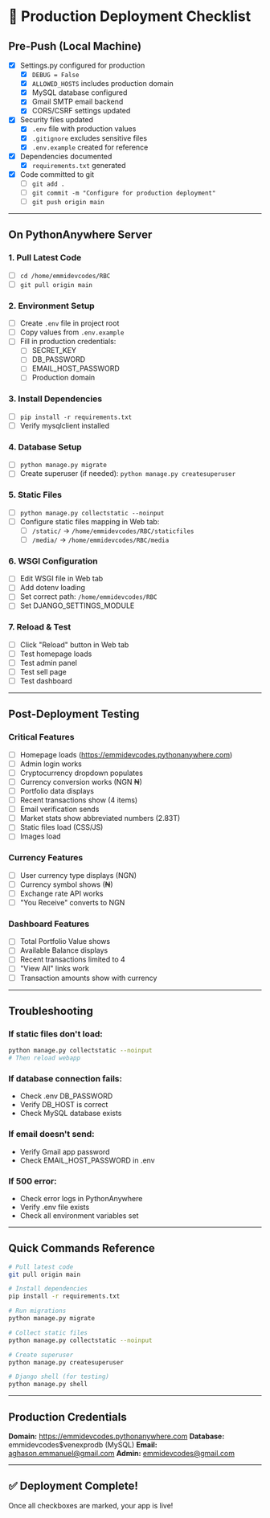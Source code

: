 # 🚀 Production Deployment Checklist

## Pre-Push (Local Machine)

- [x] Settings.py configured for production
  - [x] `DEBUG = False`
  - [x] `ALLOWED_HOSTS` includes production domain
  - [x] MySQL database configured
  - [x] Gmail SMTP email backend
  - [x] CORS/CSRF settings updated
  
- [x] Security files updated
  - [x] `.env` file with production values
  - [x] `.gitignore` excludes sensitive files
  - [x] `.env.example` created for reference
  
- [x] Dependencies documented
  - [x] `requirements.txt` generated
  
- [x] Code committed to git
  - [ ] `git add .`
  - [ ] `git commit -m "Configure for production deployment"`
  - [ ] `git push origin main`

---

## On PythonAnywhere Server

### 1. Pull Latest Code
- [ ] `cd /home/emmidevcodes/RBC`
- [ ] `git pull origin main`

### 2. Environment Setup
- [ ] Create `.env` file in project root
- [ ] Copy values from `.env.example`
- [ ] Fill in production credentials:
  - [ ] SECRET_KEY
  - [ ] DB_PASSWORD
  - [ ] EMAIL_HOST_PASSWORD
  - [ ] Production domain

### 3. Install Dependencies
- [ ] `pip install -r requirements.txt`
- [ ] Verify mysqlclient installed

### 4. Database Setup
- [ ] `python manage.py migrate`
- [ ] Create superuser (if needed): `python manage.py createsuperuser`

### 5. Static Files
- [ ] `python manage.py collectstatic --noinput`
- [ ] Configure static files mapping in Web tab:
  - [ ] `/static/` → `/home/emmidevcodes/RBC/staticfiles`
  - [ ] `/media/` → `/home/emmidevcodes/RBC/media`

### 6. WSGI Configuration
- [ ] Edit WSGI file in Web tab
- [ ] Add dotenv loading
- [ ] Set correct path: `/home/emmidevcodes/RBC`
- [ ] Set DJANGO_SETTINGS_MODULE

### 7. Reload & Test
- [ ] Click "Reload" button in Web tab
- [ ] Test homepage loads
- [ ] Test admin panel
- [ ] Test sell page
- [ ] Test dashboard

---

## Post-Deployment Testing

### Critical Features
- [ ] Homepage loads (https://emmidevcodes.pythonanywhere.com)
- [ ] Admin login works
- [ ] Cryptocurrency dropdown populates
- [ ] Currency conversion works (NGN ₦)
- [ ] Portfolio data displays
- [ ] Recent transactions show (4 items)
- [ ] Email verification sends
- [ ] Market stats show abbreviated numbers (2.83T)
- [ ] Static files load (CSS/JS)
- [ ] Images load

### Currency Features
- [ ] User currency type displays (NGN)
- [ ] Currency symbol shows (₦)
- [ ] Exchange rate API works
- [ ] "You Receive" converts to NGN

### Dashboard Features
- [ ] Total Portfolio Value shows
- [ ] Available Balance displays
- [ ] Recent transactions limited to 4
- [ ] "View All" links work
- [ ] Transaction amounts show with currency

---

## Troubleshooting

### If static files don't load:
```bash
python manage.py collectstatic --noinput
# Then reload webapp
```

### If database connection fails:
- Check .env DB_PASSWORD
- Verify DB_HOST is correct
- Check MySQL database exists

### If email doesn't send:
- Verify Gmail app password
- Check EMAIL_HOST_PASSWORD in .env

### If 500 error:
- Check error logs in PythonAnywhere
- Verify .env file exists
- Check all environment variables set

---

## Quick Commands Reference

```bash
# Pull latest code
git pull origin main

# Install dependencies
pip install -r requirements.txt

# Run migrations
python manage.py migrate

# Collect static files
python manage.py collectstatic --noinput

# Create superuser
python manage.py createsuperuser

# Django shell (for testing)
python manage.py shell
```

---

## Production Credentials

**Domain:** https://emmidevcodes.pythonanywhere.com
**Database:** emmidevcodes$venexprodb (MySQL)
**Email:** aghason.emmanuel@gmail.com
**Admin:** emmidevcodes@gmail.com

---

## ✅ Deployment Complete!

Once all checkboxes are marked, your app is live!
